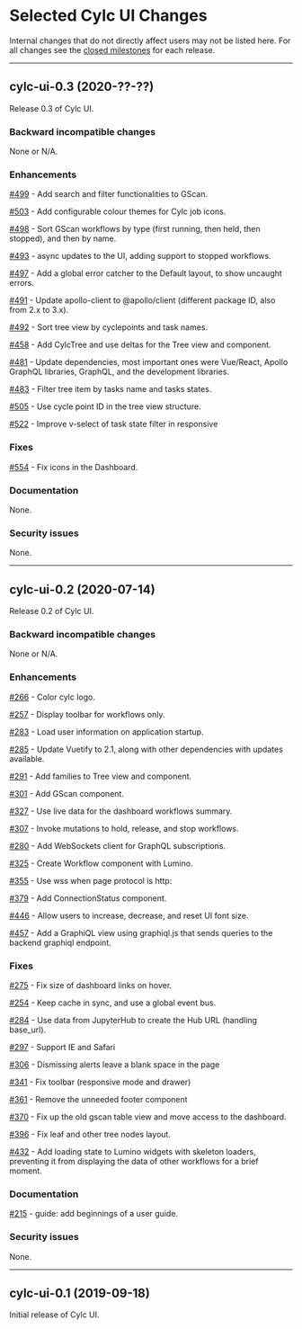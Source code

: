 # Selected Cylc UI Changes

Internal changes that do not directly affect users may not be listed here.  For
all changes see the [closed
milestones](https://github.com/cylc/cylc-ui/milestones?state=closed) for each
release.

-------------------------------------------------------------------------------
## __cylc-ui-0.3 (2020-??-??)__

Release 0.3 of Cylc UI.

### Backward incompatible changes

None or N/A.

### Enhancements

[#499](https://github.com/cylc/cylc-ui/pull/499) - Add search and
filter functionalities to GScan.

[#503](https://github.com/cylc/cylc-ui/pull/503) - Add configurable
colour themes for Cylc job icons.

[#498](https://github.com/cylc/cylc-ui/pull/498) - Sort GScan workflows
by type (first running, then held, then stopped), and then by name.

[#493](https://github.com/cylc/cylc-ui/pull/493) - async updates to the
UI, adding support to stopped workflows.

[#497](https://github.com/cylc/cylc-ui/pull/497) - Add a global error
catcher to the Default layout, to show uncaught errors.

[#491](https://github.com/cylc/cylc-ui/pull/491) - Update apollo-client
to @apollo/client (different package ID, also from 2.x to 3.x).

[#492](https://github.com/cylc/cylc-ui/pull/492) - Sort tree view
by cyclepoints and task names.

[#458](https://github.com/cylc/cylc-ui/pull/458) - Add CylcTree and
use deltas for the Tree view and component.

[#481](https://github.com/cylc/cylc-ui/pull/481) - Update dependencies,
most important ones were Vue/React, Apollo GraphQL libraries, GraphQL,
and the development libraries.

[#483](https://github.com/cylc/cylc-ui/pull/458) - Filter tree item
by tasks name and tasks states.

[#505](https://github.com/cylc/cylc-ui/pull/505) - Use cycle point ID
in the tree view structure.

[#522](https://github.com/cylc/cylc-ui/pull/522) - Improve v-select of task state filter in responsive


### Fixes

[#554](https://github.com/cylc/cylc-ui/pull/554) - Fix icons in the Dashboard.

### Documentation

None.

### Security issues

None.

-------------------------------------------------------------------------------
## __cylc-ui-0.2 (2020-07-14)__

Release 0.2 of Cylc UI.

### Backward incompatible changes

None or N/A.

### Enhancements

[#266](https://github.com/cylc/cylc-ui/pull/266) - Color cylc logo.

[#257](https://github.com/cylc/cylc-ui/pull/257) - Display toolbar for
workflows only.

[#283](https://github.com/cylc/cylc-ui/pull/283) - Load user information
on application startup.

[#285](https://github.com/cylc/cylc-ui/pull/285) - Update Vuetify to 2.1,
along with other dependencies with updates available.

[#291](https://github.com/cylc/cylc-ui/pull/291) - Add families to Tree
view and component.

[#301](https://github.com/cylc/cylc-ui/pull/301) - Add GScan component.

[#327](https://github.com/cylc/cylc-ui/pull/327) - Use live data for the
dashboard workflows summary.

[#307](https://github.com/cylc/cylc-ui/pull/307) - Invoke mutations to
hold, release, and stop workflows.

[#280](https://github.com/cylc/cylc-ui/pull/280) - Add WebSockets client
for GraphQL subscriptions.

[#325](https://github.com/cylc/cylc-ui/pull/325) - Create Workflow
component with Lumino.

[#355](https://github.com/cylc/cylc-ui/pull/355) - Use wss when page
protocol is http:

[#379](https://github.com/cylc/cylc-ui/pull/379) - Add ConnectionStatus
component.

[#446](https://github.com/cylc/cylc-ui/pull/446) - Allow users to
increase, decrease, and reset UI font size.

[#457](https://github.com/cylc/cylc-ui/pull/457) - Add a GraphiQL
view using graphiql.js that sends queries to the backend graphiql
endpoint.

### Fixes

[#275](https://github.com/cylc/cylc-ui/pull/275) - Fix size of dashboard
links on hover.

[#254](https://github.com/cylc/cylc-ui/pull/254) -  Keep cache in sync,
and use a global event bus.

[#284](https://github.com/cylc/cylc-ui/pull/284) -  Use data from
JupyterHub to create the Hub URL (handling base_url).

[#297](https://github.com/cylc/cylc-ui/pull/297) - Support IE and Safari

[#306](https://github.com/cylc/cylc-ui/pull/306) - Dismissing alerts leave
a blank space in the page

[#341](https://github.com/cylc/cylc-ui/pull/341) - Fix toolbar (responsive
mode and drawer)

[#361](https://github.com/cylc/cylc-ui/pull/361) - Remove the unneeded footer
component

[#370](https://github.com/cylc/cylc-ui/pull/370) - Fix up the old gscan table
view and move access to the dashboard.

[#396](https://github.com/cylc/cylc-ui/pull/396) - Fix leaf and other tree
nodes layout.

[#432](https://github.com/cylc/cylc-ui/pull/432) - Add loading state to
Lumino widgets with skeleton loaders, preventing it from displaying the
data of other workflows for a brief moment.

### Documentation

[#215](https://github.com/cylc/cylc-ui/pull/215) - guide: add beginnings
of a user guide.

### Security issues

None.

-------------------------------------------------------------------------------
## __cylc-ui-0.1 (2019-09-18)__

Initial release of Cylc UI.
